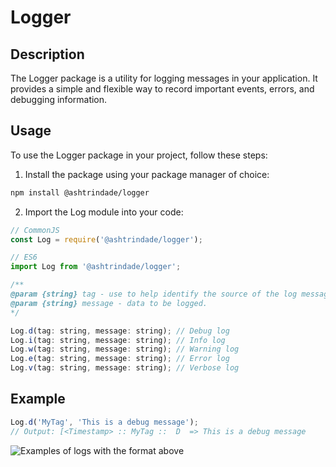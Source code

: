 # Logger

## Description

The Logger package is a utility for logging messages in your application. It provides a simple and flexible way to record important events, errors, and debugging information.

## Usage

To use the Logger package in your project, follow these steps:

1. Install the package using your package manager of choice:

  ```bash
  npm install @ashtrindade/logger
  ```

2. Import the Log module into your code:

  ```js
  // CommonJS
  const Log = require('@ashtrindade/logger');

  // ES6
  import Log from '@ashtrindade/logger';
  ```

  ```js
  /**
  @param {string} tag - use to help identify the source of the log message.
  @param {string} message - data to be logged.
  */

  Log.d(tag: string, message: string); // Debug log
  Log.i(tag: string, message: string); // Info log
  Log.w(tag: string, message: string); // Warning log
  Log.e(tag: string, message: string); // Error log
  Log.v(tag: string, message: string); // Verbose log
  ```

## Example

  ```ts
  Log.d('MyTag', 'This is a debug message');
  // Output: [<Timestamp> :: MyTag ::  D  => This is a debug message
  ```

![Examples of logs with the format above](https://i.imgur.com/W95ho5W.png)
